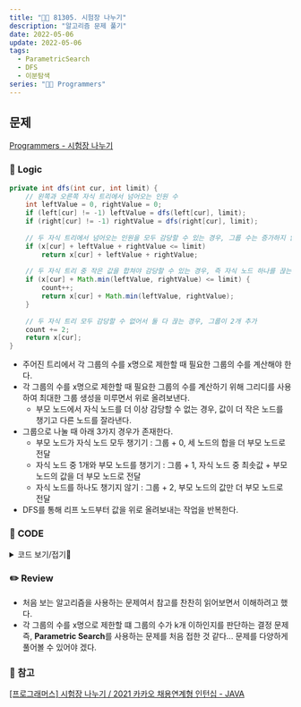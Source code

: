 ```yaml
---
title: "👩‍💻 81305. 시험장 나누기"
description: "알고리즘 문제 풀기"
date: 2022-05-06
update: 2022-05-06
tags:
  - ParametricSearch
  - DFS
  - 이분탐색
series: "👩‍💻 Programmers"
---
```


## 문제
[Programmers - 시험장 나누기](https://programmers.co.kr/learn/courses/30/lessons/81305)

### 📍 **Logic**

```java
private int dfs(int cur, int limit) {
    // 왼쪽과 오른쪽 자식 트리에서 넘어오는 인원 수
    int leftValue = 0, rightValue = 0;
    if (left[cur] != -1) leftValue = dfs(left[cur], limit);
    if (right[cur] != -1) rightValue = dfs(right[cur], limit);
    
    // 두 자식 트리에서 넘어오는 인원을 모두 감당할 수 있는 경우, 그룹 수는 증가하지 않음
    if (x[cur] + leftValue + rightValue <= limit) 
        return x[cur] + leftValue + rightValue;
    
    // 두 자식 트리 중 작은 값을 합쳐야 감당할 수 있는 경우, 즉 자식 노드 하나를 끊는 경우로 그룹이 1개 추가
    if (x[cur] + Math.min(leftValue, rightValue) <= limit) {
        count++;
        return x[cur] + Math.min(leftValue, rightValue);
    }
    
    // 두 자식 트리 모두 감당할 수 없어서 둘 다 끊는 경우, 그룹이 2개 추가
    count += 2;
    return x[cur];
}
```

- 주어진 트리에서 각 그룹의 수를 x명으로 제한할 때 필요한 그룹의 수를 계산해야 한다.
- 각 그룹의 수를 x명으로 제한할 때 필요한 그룹의 수를 계산하기 위해 그리디를 사용하여 최대한 그룹 생성을 미루면서 위로 올려보낸다.
  - 부모 노드에서 자식 노드를 더 이상 감당할 수 없는 경우, 값이 더 작은 노드를 챙기고 다른 노드를 잘라낸다.
- 그룹으로 나눌 때 아래 3가지 경우가 존재한다.
  - 부모 노드가 자식 노드 모두 챙기기 : 그룹 + 0, 세 노드의 합을 더 부모 노드로 전달
  - 자식 노드 중 1개와 부모 노드를 챙기기 : 그룹 + 1, 자식 노드 중 최솟값 + 부모 노드의 값을 더 부모 노드로 전달
  - 자식 노드를 하나도 챙기지 않기 : 그룹 + 2, 부모 노드의 값만 더 부모 노드로 전달
- DFS를 통해 리프 노드부터 값을 위로 올려보내는 작업을 반복한다.

### 📄 **CODE**

<details>
  <summary>코드 보기/접기💫</summary>
    <div markdown="1">

	import java.util.*;

    class ExamRoom {
        int n;
        int root;
        int count = 0;
        int[] left;
        int[] right;
        int[] x; // 시험장의 응시 인원
        int[] parent;
        
        public ExamRoom(int[] num, int[][] links) {
            this.n = num.length;
            parent = new int[n];
            left = new int[n];
            right = new int[n];
            x = new int[n];
            Arrays.fill(parent, -1);
            
            init(num, links);
            setRoot();
        }
        
        private void init(int[] num, int[][] links) {
            for (int i = 0; i < n; i++) {
                int l1 = links[i][0];
                int l2 = links[i][1];
                
                // 자식 지정
                left[i] = l1;
                right[i] = l2;
                x[i] = num[i];
                
                // 부모 지정
                if (l1 != -1) parent[left[i]] = i;
                if (l2 != -1) parent[right[i]] = i;
            }
        }
        
        // parent[i]가 -1이라면 root
        private void setRoot() {
            for (int i = 0; i < n; i++) {
                if (parent[i] == -1) {
                    root = i;
                    return;
                }
            }
        }
        
        public int getAnswer(int k) {
            // start는 num의 최댓값
            int start = x[0];
            for (int i : x)
                start = Math.max(start, i);

            // end는 num의 최댓값 * num의 길이
            int end = start * n;
            while(start < end) {
                int mid = (start + end) / 2;
                if (solve(mid) <= k) end = mid;
                else start = mid + 1;
            }
            
            return start;
        }
        
        private int solve(int limit) {
            count = 0;
            dfs(root, limit);
            // 맨 마지막에 남은 인원들에 대한 그룹 하나 추가
            return count + 1;
        }
        
        private int dfs(int cur, int limit) {
            // 왼쪽과 오른쪽 자식 트리에서 넘어오는 인원 수
            int leftValue = 0, rightValue = 0;
            if (left[cur] != -1) leftValue = dfs(left[cur], limit);
            if (right[cur] != -1) rightValue = dfs(right[cur], limit);
            
            // 두 자식 트리에서 넘어오는 인원을 모두 감당할 수 있는 경우, 그룹 수는 증가하지 않음
            if (x[cur] + leftValue + rightValue <= limit) 
                return x[cur] + leftValue + rightValue;
            
            // 두 자식 트리 중 작은 값을 합쳐야 감당할 수 있는 경우, 즉 자식 노드 하나를 끊는 경우로 그룹이 1개 추가
            if (x[cur] + Math.min(leftValue, rightValue) <= limit) {
                count++;
                return x[cur] + Math.min(leftValue, rightValue);
            }
            
            // 두 자식 트리 모두 감당할 수 없어서 둘 다 끊는 경우, 그룹이 2개 추가
            count += 2;
            return x[cur];
        }
    }

    class Solution {
        public int solution(int k, int[] num, int[][] links) {
            ExamRoom er = new ExamRoom(num, links);
            
            return er.getAnswer(k);
        }
    }
  	</div>
</details>

### ✏️ **Review**
- 처음 보는 알고리즘을 사용하는 문제여서 참고를 찬찬히 읽어보면서 이해하려고 했다.
- 각 그룹의 수를 x명으로 제한할 떄 그룹의 수가 k개 이하인지를 판단하는 결정 문제 즉, **Parametric Search**를 사용하는 문제를 처음 접한 것 같다... 문제를 다양하게 풀어볼 수 있어야 겠다.

### 📕 **참고**
[[프로그래머스] 시험장 나누기 / 2021 카카오 채용연계형 인턴십 - JAVA](https://blog.encrypted.gg/1003)